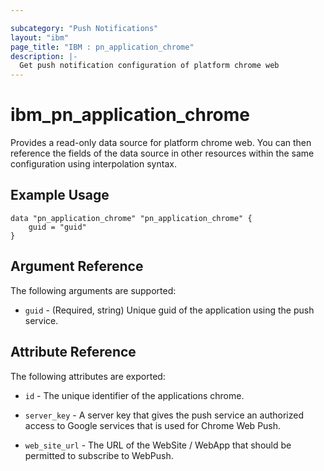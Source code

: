 ```yaml
---

subcategory: "Push Notifications"
layout: "ibm"
page_title: "IBM : pn_application_chrome"
description: |-
  Get push notification configuration of platform chrome web
---
```


# ibm_pn_application_chrome

Provides a read-only data source for platform chrome web. You can then reference the fields of the data source in other resources within the same configuration using interpolation syntax.

## Example Usage

```hcl
data "pn_application_chrome" "pn_application_chrome" {
	guid = "guid"
}
```

## Argument Reference

The following arguments are supported:

- `guid` - (Required, string) Unique guid of the application using the push service.

## Attribute Reference

The following attributes are exported:

- `id` - The unique identifier of the applications chrome.
- `server_key` - A server key that gives the push service an authorized access to Google services that is used for Chrome Web Push.

- `web_site_url` - The URL of the WebSite / WebApp that should be permitted to subscribe to WebPush.
